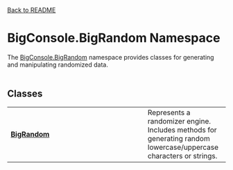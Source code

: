 <a href="https://github.com/redrithm/BigConsole/blob/master/README.md#bigconsole">Back to README</a>
<h1 id="bigconsole-bigrandom-namespace">BigConsole.BigRandom Namespace</h1>
The <a href="#bigconsole-bigrandom-namespace">BigConsole.BigRandom</a> namespace provides classes for generating and manipulating randomized data.
<br/><br/>
<h2>Classes</h2>
<table>
<tbody>
<tr>
<td width="300">
<h4><a href="https://github.com/redrithm/BigConsole/blob/master/documentation/BigRandom/BigRandom.md#bigrandom-class">BigRandom</a></h4>
</td>
<td>
Represents a randomizer engine. Includes methods for generating random lowercase/uppercase characters or strings.
</td>
</tr>
</tbody>
</table>
